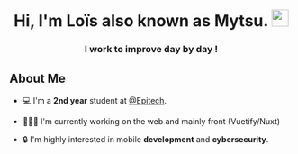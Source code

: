 <h1 align="center">Hi, I'm Loïs also known as Mytsu. <img src="https://raw.githubusercontent.com/MartinHeinz/MartinHeinz/master/wave.gif" width="30px"></h1>
<h3 align="center">I work to improve day by day !</h3>


##  About Me

- 💻 I'm a **2nd year** student at [@Epitech](https://www.epitech.eu/).

- 👨🏻‍💻 I'm currently working on the web and mainly front (Vuetify/Nuxt)

- 🔒 I'm highly interested in mobile **development** and **cybersecurity**. 

<!--
**Lolo-Mytsu/Lolo-Mytsu** is a ✨ _special_ ✨ repository because its `README.md` (this file) appears on your GitHub profile.

Here are some ideas to get you started:

- 🔭 I’m currently working on ...
- 🌱 I’m currently learning ...
- 👯 I’m looking to collaborate on ...
- 🤔 I’m looking for help with ...
- 💬 Ask me about ...
- 📫 How to reach me: ...
- 😄 Pronouns: ...
- ⚡ Fun fact: ...
-->
